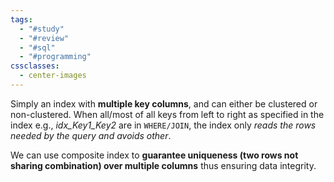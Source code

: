 ```yaml
---
tags:
  - "#study"
  - "#review"
  - "#sql"
  - "#programming"
cssclasses:
  - center-images
---
```

Simply an index with **multiple key columns**, and can either be clustered or non-clustered. When all/most of all keys from left to right as specified in the index e.g., *idx_Key1_Key2* are in `WHERE/JOIN`, the index only *reads the rows needed by the query and avoids other*.

We can use composite index to **guarantee uniqueness (two rows not sharing combination) over multiple columns** thus ensuring data integrity.

